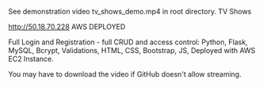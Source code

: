 See demonstration video tv_shows_demo.mp4 in root directory.
TV Shows

http://50.18.70.228 AWS DEPLOYED

Full Login and Registration - full CRUD and access control: Python, Flask, MySQL, Bcrypt, Validations, HTML, CSS, Bootstrap, JS, Deployed with AWS EC2 Instance.

You may have to download the video if GitHub doesn't allow streaming.

